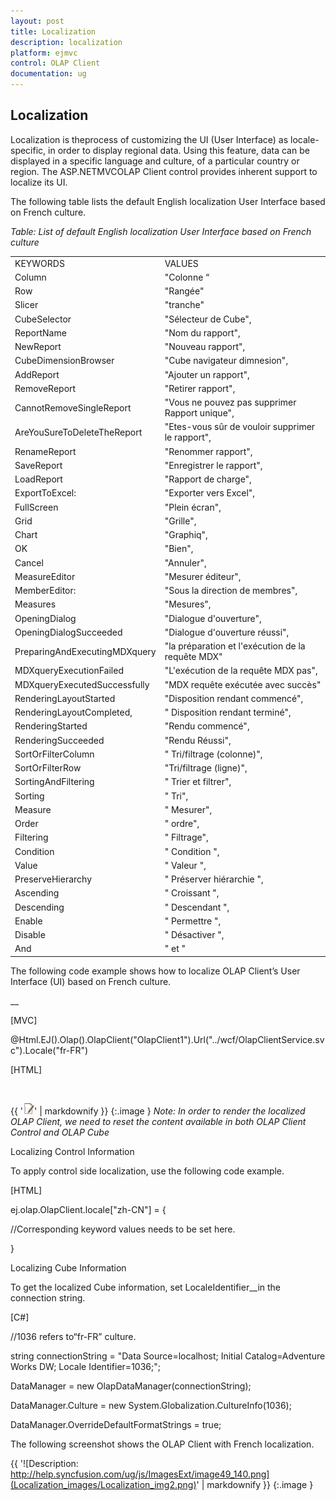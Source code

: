 ```yaml
---
layout: post
title: Localization
description: localization 
platform: ejmvc
control: OLAP Client
documentation: ug
---
```


## Localization 

Localization is theprocess of customizing the UI (User Interface) as locale-specific, in order to display regional data. Using this feature, data can be displayed in a specific language and culture, of a particular country or region. The ASP.NETMVCOLAP Client control provides inherent support to localize its UI.

The following table lists the default English localization User Interface based on French culture.

_Table: List of default English localization User Interface based on French culture_

<table>
<tr>
<td>
KEYWORDS</td><td>
VALUES</td></tr>
<tr>
<td>
Column</td><td>
"Colonne “</td></tr>
<tr>
<td>
Row</td><td>
"Rangée"</td></tr>
<tr>
<td>
Slicer</td><td>
"tranche"</td></tr>
<tr>
<td>
CubeSelector</td><td>
"Sélecteur de Cube",</td></tr>
<tr>
<td>
ReportName</td><td>
"Nom du rapport",</td></tr>
<tr>
<td>
NewReport</td><td>
"Nouveau rapport",</td></tr>
<tr>
<td>
CubeDimensionBrowser</td><td>
"Cube navigateur dimnesion",</td></tr>
<tr>
<td>
AddReport</td><td>
"Ajouter un rapport",</td></tr>
<tr>
<td>
RemoveReport</td><td>
"Retirer rapport",</td></tr>
<tr>
<td>
CannotRemoveSingleReport</td><td>
"Vous ne pouvez pas supprimer Rapport unique",</td></tr>
<tr>
<td>
AreYouSureToDeleteTheReport</td><td>
"Etes-vous sûr de vouloir supprimer le rapport",</td></tr>
<tr>
<td>
RenameReport</td><td>
"Renommer rapport",</td></tr>
<tr>
<td>
SaveReport</td><td>
"Enregistrer le rapport",</td></tr>
<tr>
<td>
LoadReport</td><td>
"Rapport de charge",</td></tr>
<tr>
<td>
ExportToExcel:</td><td>
"Exporter vers Excel",</td></tr>
<tr>
<td>
FullScreen</td><td>
"Plein écran",</td></tr>
<tr>
<td>
Grid</td><td>
"Grille",</td></tr>
<tr>
<td>
Chart</td><td>
"Graphiq",</td></tr>
<tr>
<td>
OK</td><td>
"Bien",</td></tr>
<tr>
<td>
Cancel</td><td>
"Annuler",</td></tr>
<tr>
<td>
MeasureEditor</td><td>
"Mesurer éditeur",</td></tr>
<tr>
<td>
MemberEditor:</td><td>
"Sous la direction de membres",</td></tr>
<tr>
<td>
Measures</td><td>
"Mesures",</td></tr>
<tr>
<td>
OpeningDialog</td><td>
"Dialogue d'ouverture",</td></tr>
<tr>
<td>
OpeningDialogSucceeded</td><td>
"Dialogue d'ouverture réussi",</td></tr>
<tr>
<td>
PreparingAndExecutingMDXquery</td><td>
"la préparation et l'exécution de la requête MDX"</td></tr>
<tr>
<td>
MDXqueryExecutionFailed</td><td>
"L'exécution de la requête MDX pas",</td></tr>
<tr>
<td>
MDXqueryExecutedSuccessfully</td><td>
"MDX requête exécutée avec succès"</td></tr>
<tr>
<td>
RenderingLayoutStarted</td><td>
"Disposition rendant commencé",</td></tr>
<tr>
<td>
RenderingLayoutCompleted,</td><td>
" Disposition rendant terminé",</td></tr>
<tr>
<td>
RenderingStarted</td><td>
"Rendu commencé",</td></tr>
<tr>
<td>
RenderingSucceeded</td><td>
"Rendu Réussi",</td></tr>
<tr>
<td>
SortOrFilterColumn</td><td>
" Tri/filtrage (colonne)",</td></tr>
<tr>
<td>
SortOrFilterRow</td><td>
"Tri/filtrage (ligne)",</td></tr>
<tr>
<td>
SortingAndFiltering</td><td>
" Trier et filtrer",</td></tr>
<tr>
<td>
Sorting</td><td>
" Tri",</td></tr>
<tr>
<td>
Measure</td><td>
" Mesurer",</td></tr>
<tr>
<td>
Order</td><td>
" ordre",</td></tr>
<tr>
<td>
Filtering</td><td>
" Filtrage",</td></tr>
<tr>
<td>
Condition</td><td>
" Condition ",</td></tr>
<tr>
<td>
Value</td><td>
" Valeur ",</td></tr>
<tr>
<td>
PreserveHierarchy</td><td>
" Préserver hiérarchie ",</td></tr>
<tr>
<td>
Ascending</td><td>
" Croissant ",</td></tr>
<tr>
<td>
Descending</td><td>
" Descendant ",</td></tr>
<tr>
<td>
Enable</td><td>
" Permettre ",</td></tr>
<tr>
<td>
Disable</td><td>
" Désactiver ",</td></tr>
<tr>
<td>
And</td><td>
" et "</td></tr>
</table>


The following code example shows how to localize OLAP Client’s User Interface (UI) based on French culture.

__

[MVC]

@Html.EJ().Olap().OlapClient("OlapClient1").Url("../wcf/OlapClientService.svc").Locale("fr-FR")





[HTML]    

<script type="text/javascript">

    {

       ej.olap.OlapClient.locale["fr-FR"] = {

            Column: "Colonne",

            Row: "Rangée",

            Slicer: "tranche",

            CubeSelector: "Sélecteur de Cube",

            ReportName: "Nom du rapport",

            NewReport: "nouveau rapport",

            CubeDimensionBrowser: "Cube navigateur dimnesion",

            AddReport: "Ajouter un rapport",

            RemoveReport: "Retirer rapport",

            CannotRemoveSingleReport: "Vous ne pouvez pas supprimer Rapport unique",

            AreYouSureToDeleteTheReport: "Etes-vous sûr de vouloir supprimer le rapport",

            RenameReport: "Renommer rapport",

            SaveReport: "Enregistrer le rapport",

            LoadReport: "Rapport de charge",

            ExportToExcel: "Exporter vers Excel",

            FullScreen: "Plein écran",

            Grid: "Grille",

            Chart: "Graphiq",

            OK: "bien",

            Cancel: "Annuler",

            MeasureEditor: "Mesurer éditeur",

            MemberEditor: "Sous la direction de membres",

            Measures: "Mesures",

            OpeningDialog: "Dialogue d'ouverture",

            OpeningDialogSucceeded: "Dialogue d'ouverture réussi",

            RenderingLayoutStarted: "Disposition rendant commencé",

            RenderingLayoutCompleted: "disposition rendant terminé",

            MDXqueryExecutionFailed: "L'exécution de la requête MDX pas",

            PreparingAndExecutingMDXquery: "la préparation et l'exécution de la requête MDX",

            MDXqueryExecutedSuccessfully: "MDX requête exécutée avec succès",

            RenderingStarted: "Rendu commencé",

            RenderingSucceeded: "Rendu Réussi",

            RenderingFailed: "Rendant pas",

            SortOrFilterColumn: " tri/filtrage (colonne)",

            SortOrFilterRow: "tri/filtrage (ligne)",

            SortingAndFiltering: " trier et filtrer",

            Sorting: " Tri",

            Measure: "mesurer",

            Order: "Ordre",

            Filtering: "Filtrage",

            Condition: " condition ",

            Value: " valeur ",

            PreserveHierarchy: " préserver hiérarchie ",

            Ascending: "Croissant ",

            Descending: "Descendant ",

            Enable: " Permettre ",

            Disable: " Désactiver ",

            and: "et "

            }

       ej.olap.OlapChart.locale["fr-FR"] = {

            Row: "Rangée",

            Column: "Colonne",

            Value: "Valeur",

            Expand: "Développer",

            Collapse: "Effondrement",

            Exit: "Quitter"

          }       

  }

 </script>           



{{ '![C:/Users/labuser/Desktop/note.jpg](Localization_images/Localization_img1.jpeg)' | markdownify }}
{:.image }
_Note: In order to render the localized OLAP Client, we need to reset the content available in both OLAP Client Control and OLAP Cube_

Localizing Control Information

To apply control side localization, use the following code example.



[HTML]

 ej.olap.OlapClient.locale["zh-CN"] = {

//Corresponding keyword values needs to be set here.

}



Localizing Cube Information

To get the localized Cube information, set LocaleIdentifier__in the connection string.



[C#]

//1036 refers to“fr-FR” culture.

string connectionString = "Data Source=localhost; Initial Catalog=Adventure Works DW; Locale Identifier=1036;";

DataManager = new OlapDataManager(connectionString);

DataManager.Culture = new System.Globalization.CultureInfo(1036);

DataManager.OverrideDefaultFormatStrings = true;



The following screenshot shows the OLAP Client with French localization.



{{ '![Description: http://help.syncfusion.com/ug/js/ImagesExt/image49_140.png](Localization_images/Localization_img2.png)' | markdownify }}
{:.image }


